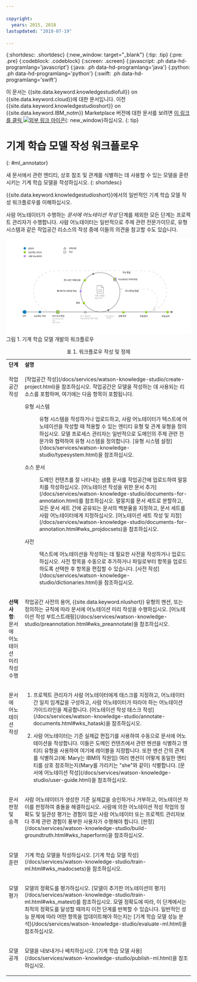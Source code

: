```yaml
---

copyright:
  years: 2015, 2018
lastupdated: "2018-07-19"

---
```


{:shortdesc: .shortdesc}
{:new_window: target="_blank"}
{:tip: .tip}
{:pre: .pre}
{:codeblock: .codeblock}
{:screen: .screen}
{:javascript: .ph data-hd-programlang='javascript'}
{:java: .ph data-hd-programlang='java'}
{:python: .ph data-hd-programlang='python'}
{:swift: .ph data-hd-programlang='swift'}

이 문서는 {{site.data.keyword.knowledgestudiofull}} on {{site.data.keyword.cloud}}에 대한 문서입니다. 이전 {{site.data.keyword.knowledgestudioshort}} on {{site.data.keyword.IBM_notm}} Marketplace 버전에 대한 문서를 보려면 [이 링크를 클릭 ![외부 링크 아이콘](../../icons/launch-glyph.svg "외부 링크 아이콘")](https://console.bluemix.net/docs/services/knowledge-studio/ml-annotator.html){: new_window}하십시오.
{: tip}

# 기계 학습 모델 작성 워크플로우
{: #ml_annotator}

새 문서에서 관련 엔티티, 상호 참조 및 관계를 식별하는 데 사용할 수 있는 모델을 훈련시키는 기계 학습 모델을 작성하십시오.
{: shortdesc}

{{site.data.keyword.knowledgestudioshort}}에서의 일반적인 기계 학습 모델 작성 워크플로우를 이해하십시오.

사람 어노테이터가 수행하는 *문서에 어노테이션 작성* 단계를 제외한 모든 단계는 프로젝트 관리자가 수행합니다. 사람 어노테이터는 일반적으로 주제 관련 전문가이므로, 유형 시스템과 같은 작업공간 리소스의 작성 중에 이들의 의견을 참고할 수도 있습니다.

![기계 학습 모델 개발의 워크플로우](images/wks-checklist.svg "모델을 작성하기 위해 수행해야 하는 주요 단계를 보여줌") 그림 1. 기계 학습 모델 개발의 워크플로우

<table summary="모델 작성 및 정제">
  <caption>표 1. 워크플로우 작성 및 정제</caption>
  <tr>
    <th style="vertical-align:bottom; text-align:left" id="d14771e70">단계</th>
    <th style="vertical-align:bottom; text-align:left" id="d14771e72">설명</th>
  </tr>
  <tr>
    <td style="vertical-align:top; text-align:left" headers="d14771e70">
      <p>작업공간 작성</p>
    </td>
    <td style="vertical-align:top; text-align:left" headers="d14771e72">
      <p>[작업공간 작성](/docs/services/watson-knowledge-studio/create-project.html)을 참조하십시오. 작업공간은 모델을 작성하는 데 사용되는
리소스를 포함하며, 여기에는 다음 항목이 포함됩니다.</p>
      <dl>
        <dt>유형 시스템</dt>
        <dd>
          <p>유형 시스템을 작성하거나 업로드하고, 사람 어노테이터가 텍스트에 어노테이션을 작성할 때 적용할 수 있는 엔티티 유형 및 관계 유형을
정의하십시오. 모델 프로세스 관리자는 일반적으로 도메인의 주제 관련 전문가와
협력하여 유형 시스템을 정의합니다. [유형 시스템 설정](/docs/services/watson-knowledge-studio/typesystem.html)을 참조하십시오.</p>
        </dd>
        <dt>소스 문서</dt>
        <dd>
          <p>도메인 컨텐츠를 잘 나타내는 샘플 문서를 작업공간에 업로드하여
말뭉치를 작성하십시오. [어노테이션 작성을 위한 문서 추가](/docs/services/watson-knowledge-studio/documents-for-annotation.html)를 참조하십시오. 말뭉치를
문서 세트로 분할하고, 모든 문서 세트 간에 공유되는 문서의 백분율을 지정하고, 문서 세트를 사람 어노테이터에게
지정하십시오. [어노테이션 세트 작성 및 지정](/docs/services/watson-knowledge-studio/documents-for-annotation.html#wks_projdocsets)을 참조하십시오.</p>
        </dd>
        <dt>사전</dt>
        <dd>
          <p>텍스트에 어노테이션을 작성하는 데 필요한 사전을 작성하거나 업로드하십시오. 사전 항목을 수동으로 추가하거나
파일로부터 항목을 업로드하도록 선택한 후 항목을 편집할 수 있습니다. [사전 작성](/docs/services/watson-knowledge-studio/dictionaries.html)을 참조하십시오.</p>
        </dd>
      </dl>
    </td>
  </tr>
  <tr>
    <td style="vertical-align:top; text-align:left" headers="d14771e70">
      <p><strong>선택사항</strong>: 문서에 어노테이션 미리 작성 수행</p>
    </td>
    <td style="vertical-align:top; text-align:left" headers="d14771e72">
      <p>작업공간 사전의 용어, {{site.data.keyword.nlushort}} 유형의 멘션, 또는 정의하는 규칙에 따라
문서에 어노테이션 미리 작성을 수행하십시오. [어노테이션 작성 부트스트래핑](/docs/services/watson-knowledge-studio/preannotation.html#wks_preannotate)을 참조하십시오.</p>
    </td>
  </tr>
  <tr>
    <td style="vertical-align:top; text-align:left" headers="d14771e70">
      <p>문서에 어노테이션 작성</p>
    </td>
    <td style="vertical-align:top; text-align:left" headers="d14771e72">
      <ol>
        <li>
          <p>프로젝트 관리자가 사람 어노테이터에게 태스크를 지정하고,
어노테이터 간 일치 임계값을 구성하고, 사람 어노테이터가 따라야 하는 어노테이션 가이드라인을 제공합니다. 
[어노테이션 작성 태스크 작성](/docs/services/watson-knowledge-studio/annotate-documents.html#wks_hatask)을 참조하십시오.</p>
        </li>
        <li>
          <p>사람 어노테이터는 기준 실제값 편집기를 사용하여 수동으로
문서에 어노테이션을 작성합니다. 이들은 도메인 컨텐츠에서 관련 멘션을 식별하고
엔티티 유형을 사용하여 여기에 레이블을 지정합니다. 또한 멘션 간의
관계를 식별하고(예: Mary는 IBM의 직원임) 여러 멘션이 어떻게 동일한 엔티티를
상호 참조하는지(Mary를 가리키는 "she"와 같이) 식별합니다. [문서에 어노테이션 작성](/docs/services/watson-knowledge-studio/user-guide.html)을 참조하십시오.</p>
        </li>
      </ol>
    </td>
  </tr>
  <tr>
    <td style="vertical-align:top; text-align:left" headers="d14771e70">
      <p>문서 판정 및 승격</p>
    </td>
    <td style="vertical-align:top; text-align:left" headers="d14771e72">
      <p>사람 어노테이터가 생성한 기준 실제값을 승인하거나 거부하고,
어노테이션 차이를 판정하여 충돌을 해결하십시오. 사람에 의한 어노테이션 작성 작업의
정확도 및 일관성 평가는 경험이 많은 사람 어노테이터 또는 프로젝트 관리자보다
주제 관련 경험이 풍부한 사용자가 수행해야 합니다. [판정](/docs/services/watson-knowledge-studio/build-groundtruth.html#wks_haperform)을 참조하십시오.</p>
    </td>
  </tr>
  <tr>
    <td style="vertical-align:top; text-align:left" headers="d14771e70">
      <p>모델 훈련</p>
    </td>
    <td style="vertical-align:top; text-align:left" headers="d14771e72">
      <p>기계 학습 모델을 작성하십시오. [기계 학습 모델 작성](/docs/services/watson-knowledge-studio/train-ml.html#wks_madocsets)을 참조하십시오.</p>
    </td>
  </tr>
  <tr>
    <td style="vertical-align:top; text-align:left" headers="d14771e70">
      <p>모델 평가</p>
    </td>
    <td style="vertical-align:top; text-align:left" headers="d14771e72">
      <p>모델의 정확도를 평가하십시오. [모델이 추가한 어노테이션의 평가](/docs/services/watson-knowledge-studio/train-ml.html#wks_matest)를 참조하십시오. 모델 정확도에 따라,
이 단계에서는 최적의 정확도를 달성할 때까지 이전 단계를 반복할 수 있습니다. 일반적인 성능 문제에 따라 어떤 항목을 업데이트해야 하는지는 [기계 학습 모델 성능 분석](/docs/services/watson-knowledge-studio/evaluate-ml.html)을
참조하십시오.</p>
    </td>
  </tr>
  <tr>
    <td style="vertical-align:top; text-align:left" headers="d14771e70">
      <p>모델 공개</p>
    </td>
    <td style="vertical-align:top; text-align:left" headers="d14771e72">
      <p>모델을 내보내거나 배치하십시오. [기계 학습 모델 사용](/docs/services/watson-knowledge-studio/publish-ml.html)을 참조하십시오.</p>
    </td>
  </tr>
</table>
